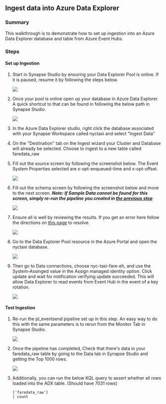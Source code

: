 ## Ingest data into Azure Data Explorer
### Summary
This walkthrough is to demonstrate how to set up ingestion into an Azure Data Explorer database and table from Azure Event Hubs.

### Steps
#### __Set up Ingestion__
1) Start in Synapse Studio by ensuring your Data Explorer Pool is online. If it is paused, resume it by following the steps below.

    ![](../images/adxIngest01.png)

2) Once your pool is online open up your database in Azure Data Explorer. A quick shortcut to that can be found in following the below path in Synapse Studio.

    ![](../images/adxIngest02.png)

3) In the Azure Data Explorer studio, right click the database associated with your Synapse Workspace called nyctaxi and select "Ingest Data"
4) On the "Destination" tab on the Ingest wizard your Cluster and Database will already be selected. Choose to ingest to a new table called faredata_raw
5) Fill out the source screen by following the screenshot below. The Event System Properties selected are x-opt-enqueued-time and x-opt-offset.

    ![](../images/adxIngest03.png)

6) Fill out the schema screen by following the screenshot below and move to the next screen. ___Note: If Sample Data cannot be found for this screen, simply re-run the pipeline you created in [the previous step](./eventSender.md)___ 

    ![](../images/adxIngest04.png)

7) Ensure all is well by reviewing the results. If you get an error here follow the directions on [this page](./adxIngestError.md) to resolve.

    ![](../images/adxIngest05.png)

8) Go to the Data Explorer Pool resource in the Azure Portal and open the nyctaxi database.

    ![](../images/adxIngest06.png)

9) Then go to Data connections, choose nyc-taxi-fare-eh, and use the System-Assinged value in the Assign managed identity option. Click update and wait for notification verifying update succeeded. This will allow Data Explorer to read events from Event Hub in the event of a key rotation.

    ![](../images/adxIngest07.png)

#### __Test Ingestion__
1) Re-run the pl_eventsend pipeline set up in this step. An easy way to do this with the same parameters is to rerun from the Monitor Tab in Synapse Studio.
   
    ![](../images/adxIngest08.png)

2) Once the pipeline has completed, Check that there's data in your faredata_raw table by going to the Data tab in Synapse Studio and getting the Top 1000 rows.

    ![](../images/adxIngest09.png)

3) Additionally, you can run the below KQL query to assert whether all rows loaded into the ADX table. (Should have 7031 rows)

    ```
    ['faredata_raw']
    | count
    ```

